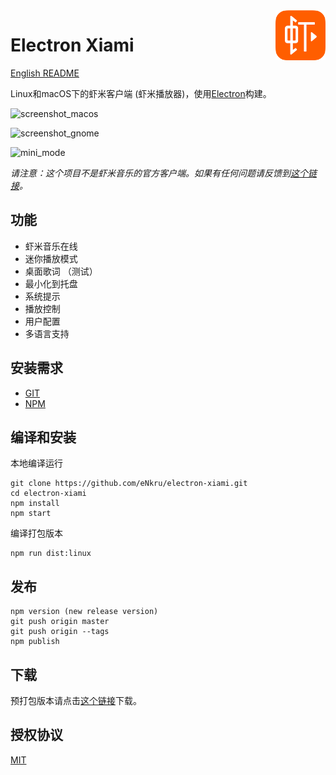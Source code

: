 <img src="build/icons/128x128.png" alt="logo" height="80" align="right" />

# Electron Xiami

[English README](README.en.md)

Linux和macOS下的虾米客户端 (虾米播放器)，使用[Electron](https://electron.atom.io)构建。

![screenshot_macos](https://user-images.githubusercontent.com/13460738/34644583-38a2a2b6-f39e-11e7-8831-e21475427ccb.jpg)

![screenshot_gnome](https://user-images.githubusercontent.com/13460738/34747515-6fd6805c-f5fd-11e7-9aed-25f51c2e3b49.jpg)

![mini_mode](https://user-images.githubusercontent.com/13460738/35371056-af3971be-01f6-11e8-8a57-8a8c4b728432.png)

*请注意：这个项目不是虾米音乐的官方客户端。如果有任何问题请反馈到[这个链接](https://github.com/eNkru/electron-xiami/issues)。*

## 功能
* 虾米音乐在线
* 迷你播放模式
* 桌面歌词 （测试）
* 最小化到托盘
* 系统提示
* 播放控制
* 用户配置
* 多语言支持

## 安装需求
* [GIT](https://git-scm.com/)
* [NPM](https://www.npmjs.com/)

## 编译和安装
本地编译运行
```
git clone https://github.com/eNkru/electron-xiami.git
cd electron-xiami
npm install
npm start
```
编译打包版本
```
npm run dist:linux
```

## 发布
```
npm version (new release version)
git push origin master
git push origin --tags
npm publish
```

## 下载
预打包版本请点击[这个链接](https://github.com/eNkru/electron-xiami/releases)下载。

## 授权协议
[MIT](https://github.com/eNkru/electron-xiami/blob/master/LICENSE)
